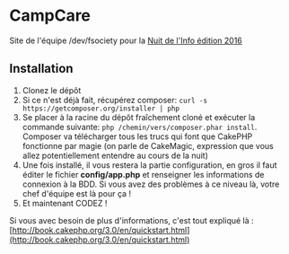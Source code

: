 # CampCare

Site de l'équipe /dev/fsociety pour la [Nuit de l'Info édition 2016](http://www.nuitdelinfo.com/)

## Installation

1. Clonez le dépôt
2. Si ce n'est déjà fait, récupérez composer: `curl -s https://getcomposer.org/installer | php`
3. Se placer à la racine du dépôt fraîchement cloné et exécuter la commande suivante: `php /chemin/vers/composer.phar install`. Composer va télécharger tous les trucs qui font que CakePHP fonctionne par magie (on parle de CakeMagic, expression que vous allez potentiellement entendre au cours de la nuit)
4. Une fois installé, il vous restera la partie configuration, en gros il faut éditer le fichier **config/app.php** et renseigner les informations de connexion à la BDD. Si vous avez des problèmes à ce niveau là, votre chef d'équipe est là pour ça !
5. Et maintenant CODEZ !

Si vous avec besoin de plus d'informations, c'est tout expliqué là : [http://book.cakephp.org/3.0/en/quickstart.html](http://book.cakephp.org/3.0/en/quickstart.html)
